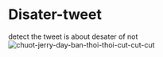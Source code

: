 # Disater-tweet
detect the tweet is about desater of not
![chuot-jerry-day-ban-thoi-thoi-cut-cut-cut](https://user-images.githubusercontent.com/95292664/184276868-feeabf9d-5c63-41fe-8bda-ae44fad3b564.jpg)
